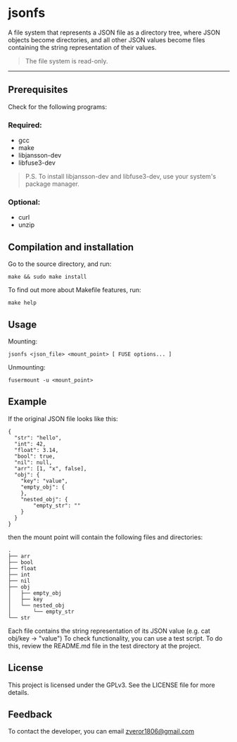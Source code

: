 # jsonfs
A file system that represents a JSON file as a directory tree, 
where JSON objects become directories, and all other JSON values become 
files containing the string representation of their values. 

>The file system is read-only.

---

## Prerequisites

Check for the following programs:

### Required:
* gcc
* make
* libjansson-dev
* libfuse3-dev
>P.S. To install libjansson-dev and libfuse3-dev, use your system's package manager.

### Optional:
* curl
* unzip

## Compilation and installation
Go to the source directory, and run:
```
make && sudo make install
```

To find out more about Makefile features, run:
```
make help
```


## Usage

Mounting:
```
jsonfs <json_file> <mount_point> [ FUSE options... ]
```

Unmounting:
```
fusermount -u <mount_point>
```

## Example
If the original JSON file looks like this:
```
{
  "str": "hello",
  "int": 42,
  "float": 3.14,
  "bool": true,
  "nil": null,
  "arr": [1, "x", false],
  "obj": {
    "key": "value",
	"empty_obj": { 
	},
	"nested_obj": {
		"empty_str": ""
	}
  }
}
```
then the mount point will contain the following files and directories:
 ```
.
├── arr
├── bool
├── float
├── int
├── nil
├── obj
│   ├── empty_obj
│   ├── key
│   └── nested_obj
│       └── empty_str
└── str

 ```
Each file contains the string representation of its JSON value (e.g. cat obj/key -> "value") 
To check functionality, you can use a test script. To do this, review the README.md file in the test directory at the project.

## License
This project is licensed under the GPLv3. See the LICENSE file for more details.

## Feedback
To contact the developer, you can email zveror1806@gmail.com
